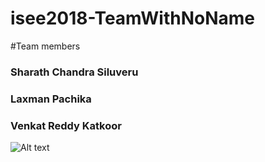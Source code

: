# isee2018-TeamWithNoName
#Team members 
  ### Sharath Chandra Siluveru
  ### Laxman Pachika
  ### Venkat Reddy Katkoor
  <img src="isee2018-TeamWithNoName/docs/images/8251.jpg" alt="Alt text"/>
  
